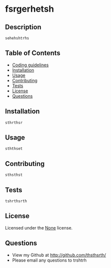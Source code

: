 # fsrgerhetsh


## Description

    sehehshtrhs

## Table of Contents

* [Coding guidelines](https://github.com/microsoft/vscode/wiki/Coding-Guidelines)
* [Installation](#Installation)
* [Usage](#Usage)
* [Contributing](#Contributing)
* [Tests](#Tests)
* [License](#License)
* [Questions](#Questions)

## Installation

    sthrthsr
    
## Usage

    sththset
    
## Contributing

    sthsthst
    
## Tests

    tshrthsrth
    
## License

Licensed under the [None](LICENSE.txt) license.
        
## Questions

* View my Github at http://github.com/thsthsrth/
* Please email any questions to trshtrh
    